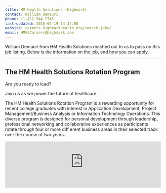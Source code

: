 ```yaml
---
title: HM Health Solutions (Highmark)
contact: William Demauri
phone: +1-412-544-2745
last-updated: 2016-04-19 14:32:00
website: careers.highmarkhealth.org/search-jobs/
email: HMHSCareers@highmark.com
---
```

William Demauri from HM Health Solutions reached out to us to pass on this job listing. Below is the information on the job, and how you can apply.

***

## The HM Health Solutions Rotation Program

Are you ready to lead?

Join us as we power the future of healthcare.

The HM Health Solutions Rotation Program is a rewarding opportunity for recent college graduates with interest in Application Development, Project Management/Business Analysis or Information Technology Operations. This diverse program is designed for personal development through leadership, professional networking and collaborative experiences as participants rotate through four or more diff erent business areas in their selected track over the course of two years. 

<embed width="100%" src="https://raw.githubusercontent.com/Pitt-CSC/pitt-csc.github.io/243a036bfa9a575fa2a611d1ac7209cee7571756/assets/pdf/HMHealth.pdf" type="application/pdf">
